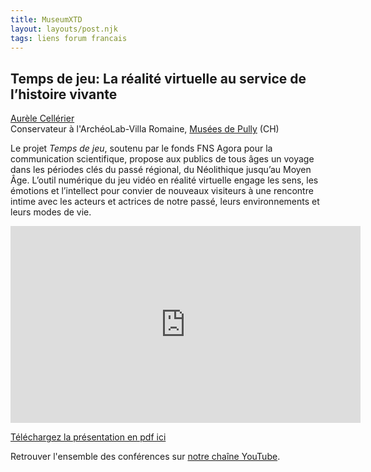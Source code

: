 ```yaml
---
title: MuseumXTD  
layout: layouts/post.njk
tags: liens forum francais
---
```

## Temps de jeu: La réalité virtuelle au service de l’histoire vivante

[Aurèle Cellérier](https://www.linkedin.com/in/aur%C3%A8le-cell%C3%A9rier-1996a9b1/?originalSubdomain=ch)  
Conservateur à l'ArchéoLab-Villa Romaine, [Musées de Pully](https://www.museedartdepully.ch/fr/accueil/) (CH)

Le projet *Temps de jeu*, soutenu par le fonds FNS Agora pour la communication scientifique, propose aux publics de tous âges un voyage dans les périodes clés du passé régional, du Néolithique jusqu’au Moyen Âge. L’outil numérique du jeu vidéo en réalité virtuelle engage les sens, les émotions et l’intellect pour convier de nouveaux visiteurs à une rencontre intime avec les acteurs et actrices de notre passé, leurs environnements et leurs modes de vie.  

<iframe width="560" height="315" src="https://www.youtube.com/embed/LydkgpFAvYA" title="YouTube video player" frameborder="0" allow="accelerometer; autoplay; clipboard-write; encrypted-media; gyroscope; picture-in-picture" allowfullscreen></iframe>

[Téléchargez la présentation en pdf ici](https://kdrive.infomaniak.com/app/share/131928/0c2224cc-0057-4c72-b731-e44cd02a25cb/preview/pdf/82560)

Retrouver l'ensemble des conférences sur [notre chaîne YouTube](https://www.youtube.com/channel/UCTZJM5WsXDkH8QgMdACUNyw).  
